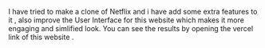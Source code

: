  I have tried to make a clone of Netflix and i have add some extra features to it , also improve the User Interface for this website which makes it more engaging and simlified look.
You can see the results by opening the vercel link of this website .
